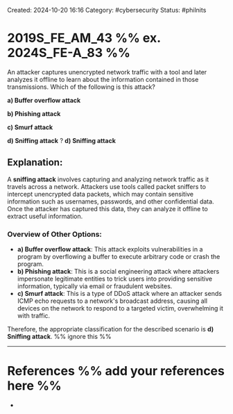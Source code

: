 Created: 2024-10-20 16:16
Category: #cybersecurity
Status: #philnits



# 2019S_FE_AM_43 %% ex. 2024S_FE-A_83 %%

An attacker captures unencrypted network traffic with a tool and later analyzes it offline to learn about the information contained in those transmissions. Which of the following is this attack?

**a) Buffer overflow attack**

**b) Phishing attack**

**c) Smurf attack**

**d) Sniffing attack**
?
**d) Sniffing attack**
## **Explanation:**

A **sniffing attack** involves capturing and analyzing network traffic as it travels across a network. Attackers use tools called packet sniffers to intercept unencrypted data packets, which may contain sensitive information such as usernames, passwords, and other confidential data. Once the attacker has captured this data, they can analyze it offline to extract useful information.

### Overview of Other Options:

- **a) Buffer overflow attack**: This attack exploits vulnerabilities in a program by overflowing a buffer to execute arbitrary code or crash the program.
- **b) Phishing attack**: This is a social engineering attack where attackers impersonate legitimate entities to trick users into providing sensitive information, typically via email or fraudulent websites.
- **c) Smurf attack**: This is a type of DDoS attack where an attacker sends ICMP echo requests to a network's broadcast address, causing all devices on the network to respond to a targeted victim, overwhelming it with traffic.

Therefore, the appropriate classification for the described scenario is **d) Sniffing attack**.
%% ignore this %%
<!--SR:!2025-03-12,15,290-->
---









# References %% add your references here %%
- 
